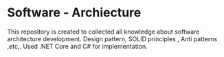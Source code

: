 # Software - Archiecture
This repository is created to collected all knowledge about software architecture development. Design pattern, SOLID principles , Anti patterns ,etc,. Used .NET Core and C# for implementation. 
